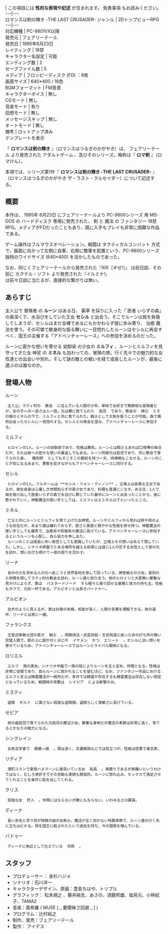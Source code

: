 |  この項目には **性的な表現や記述** が含まれます。  免責事項  もお読みください。  
---|---  
ロマンスは剣の輝き -THE LAST CRUSADER-  ジャンル  |  2DトップビューRPG   
---|---  
対応機種  |  PC-9801VX以降   
発売元  |  フェアリーテール   
発売日  |  1995年6月23日     
レイティング  |  18禁   
キャラクター名設定  |  可能   
エンディング数  |  2   
セーブファイル数  |  5   
メディア  |  フロッピーディスク  (FD) ：8枚   
画面サイズ  |  640*400 / 16色   
BGMフォーマット  |  FM音源   
キャラクターボイス  |  無し   
CGモード  |  無し   
音楽モード  |  有り   
回想モード  |  無し   
メッセージスキップ  |  無し   
オートモード  |  無し   
備考  |  ロットアップ済み   
テンプレートを表示  
  
『 **ロマンスは剣の輝き** 』（ロマンスはつるぎのかがやき）は、  フェアリーテール  より発売された  アダルトゲーム  、及びそのシリーズ。略称は『
**ロマ剣** 』（ロマけん）。

本項では、シリーズ第1作『 **ロマンスは剣の輝き -THE LAST CRUSADER-** 』（ロマンスはつるぎのかがやき
ザ・ラスト・クルセイダー）について記述する。

##  概要  

本作は、  1995年  6月23日    にフェアリーテールより  PC-9800シリーズ  用  MS-DOS  の  ハードディスク
専用に発売された、  剣  と  魔法  の  ファンタジー  18禁  RPG。メディアがFDだったこともあり、既に入手もプレイも非常に困難な作品である。

ゲーム操作はフルマウスオペレーション。戦闘は  タクティカルコンバット
方式で、画面に向かって左側に自軍、右側に敵軍を配置という、PC-9800シリーズ独特のワイドサイズ (640*400) を活かしたものであった。

なお、同じくフェアリーテールから発売された『XIX［ギゼ!］』    は前日談、その前に  カクテル・ソフト  より発売された『イルミナ!』  
は前々日談に当たるが、直接的な繋がりは無い。

##  あらすじ  

主人公で  冒険者  の **ルーン** はある日、  薬草  を採りに入った「  医者  いらずの森」の奥深くで、水浴びをしていた王女 **セシル**
と出会う。そこでルーンは肩を負傷してしまうが、セシルはまだ全裸であるにもかかわらず彼に歩み寄り、  治癒
魔法を使う。その可憐で献身的な振る舞いに一目惚れしたルーンはセシルに再会すべく、国王の主催する「アドベンチャーレース」への参加を決めるのだった。

ルーンに密かな想いを寄せる  幼馴染  の少女の **ミルフィ** 、ルーンとミルフィを見守ってきた女  神官  の **ミネル**
も加わっての、冒険の旅。行く先々での魅力的な女性達との出会いや別れ、そして謎の敵との戦いを経て成長したルーンが、最後に選ぶのは誰なのか。

##  登場人物  

ルーン

     主人公。ラティ村の  教会  に住んでいる人間の少年。単純で女好きで無鉄砲な冒険者だが、女の子への一途さは人一倍。元は親に捨てられた  孤児  であり、教会の  神父  とその娘のミネルの下で、ミルフィと共に育てられた。戦士として大剣を扱うことが可能。森で偶然出会ったセシルに一目惚れする。セシルとの再会を望み、アドベンチャーレースに参加する。 
ミルフィ

     ヒロインの1人。ルーンの幼馴染であり、性格は勝気。ルーンとは暇さえあれば口喧嘩の毎日だが、それは彼への密かな想いの裏返しでもある。ルーン同様元は孤児であり、共に教会で育てられた身。  魔術師  としてもそこそこの腕前を持つ一方、肉弾戦もこなせる。ルーンのことが気になるあまり、悪態を突きながらもアドベンチャーレースに同行する。 
セシル

     ヒロインの1人。フルネームは **セシル・フォン・ディノン** 。立場上は高貴な王女であるが、彼女自身は心優しき世間知らずの美少女であり、料理も普通にこなす。ある日、1人で城を抜け出して医者いらずの森で水浴びに興じていた最中にルーンと出会ったことから、彼に惹かれていく。神聖魔法の使い手としては、ミルフィ以上ミネル以下といったところ。 
ミネル

     亡父と共にルーンとミルフィを育て上げた女神官。ルーンやミルフィから見れば姉や母のような存在だが、あまり歳は離れておらず、若さと美貌と穏やかな性格を併せ持つ。神聖魔法の使い手としても優秀で、治癒系や防御系の魔法に長けている。アドベンチャーレースに参加するというルーンを心配し、自ら協力を申し出た。 
     ルーンのことは成長に伴い男性としても意識していたが、立場上その想いはあえて隠していた。しかし、シナリオ終盤でとある場所を越える前夜には遂に1人の恋する女性として彼の元を訪れ、想いを打ち明けて一夜の契りを交わす。 
リーナ

     自分の力を求める人の元へ赴こうと世界各地を旅して回っている、神官戦士の少女。昔別れた仲間を探してラティ村の教会を訪れ、ルーン達と知り合う。他のヒロインと大差無い華奢な見かけによらず、実は  バスタードソード  すら軽々と振り回せる豪腕と体力の持ち主。性格もタフで、元気一杯である。アルビオンとは良きパートナー。 
アルビオン

     白犬のように見えるが、実は白竜の末裔。知能が高く、人間の言葉を理解できる。旅の道中、リーナとは常に一緒。 
ファランクス

     王室近衛騎士団の若き  騎士  。明朗快活・武芸百般・文武両道と揃った非の打ち所の無い完璧人間で、超の上に超が付くほどの  イケメン  かつ  エリート  。セシルに淡い想いを寄せているため、アドベンチャーレースではルーンとライバル関係になる。 
ロリエル

     エルフ  族の美女。シナリオ中盤で一族の掟によりルーンを主と定め、仲間となる。性格は非常に従順であり、自らルーンに抱かれることを望むほど。なお、ファンタジー作品におけるエルフと言えば精霊魔法が一般的だが、本作では精霊が存在するも精霊魔法は存在しない設定となっているため、戦闘時の攻撃は  レイピア  による斬撃のみ。 
ミスティ

     盗賊  ギルド  に属さない孤独な盗賊娘。盗賊らしく俊敏さに長けている。 
セピア

     旅の曲芸団で育てられた元孤児の魔法少女。華奢な身体だが魔法の素質は非常に高く、育てるとかなりの戦力になる。 
シンクレイン

     女老古学者で  眼鏡っ娘  。頭は良く、文書解読などでは役立つが、性格は性悪で毒舌家。 
リディア

     港町ユランで豪商ハヌマーンに盾突いている女  船長  。男勝りであるが男嫌いというわけではなく、むしろ男好きでその言動も美貌も開放的。ルーンに惚れ込み、セックスで満足させてくれることを条件に船を出してくれる。 
クリス

     孤独な女  狩人  。仲間にはならないが敵にもならない、いわゆるエロ要員。 
ディーナ

     長い赤毛と吊り目が特徴の謎の女剣士。魔法が全く効かない特異体質で、ルーン達の行く先に立ちはだかる。母を国王に殺されたという過去を持ち、今の国政を憎んでいる。 
バドゥー

     ディーナに側近として仕えている  司祭  。 

##  スタッフ  

  * プロデューサー：  金杉ハジメ 
  * シナリオ：石川洋一 
  * キャラクターデザイン、原画：豊島ちはや、トリプル 
  * グラフィック：  松本規之  、藤井純生、あさの、須磨邦雄、塩見元、小林紀子、TAMA2 
  * 音楽：亜希羅 (  MUSE  [ _ 要曖昧さ回避  _ ]  ) 
  * プログラム：辻村裕之 
  * 制作、発売：フェアリーテール 
  * 製作：  アイデス 


